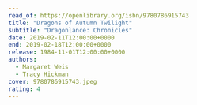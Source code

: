 ```yaml
---
read_of: https://openlibrary.org/isbn/9780786915743
title: "Dragons of Autumn Twilight"
subtitle: "Dragonlance: Chronicles"
date: 2019-02-11T12:00:00+0000
end: 2019-02-18T12:00:00+0000
release: 1984-11-01T12:00:00+0000
authors:
  - Margaret Weis
  - Tracy Hickman
cover: 9780786915743.jpeg
rating: 4
---
```

